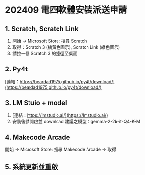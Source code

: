 # 202409 電四軟體安裝派送申請

## 1. Scratch, Scratch Link

1. 開始 → Microsoft Store: 搜尋 Scratch
2. 取得：Scratch 3 (橘黃色圖示), Scratch Link (綠色圖示)
3. 請拉一個 Scratch 3 的捷徑至桌面

## 2. Py4t

[連結：https://beardad1975.github.io/py4t/download/](https://beardad1975.github.io/py4t/download/)

## 3. LM Stuio + model

1. [連結：https://lmstudio.ai/](https://lmstudio.ai/)
2. 安裝後請開啟並 download 建議之模型：gemma-2-2b-it-Q4-K-M

## 4. Makecode Arcade

開始 → Microsoft Store: 搜尋 Makecode Arcade → 取得

## 5. 系統更新並重啟